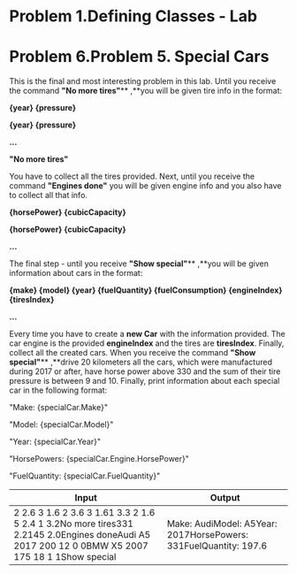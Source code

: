 ﻿# Problem 1.Defining Classes - Lab

# Problem 6.Problem 5. Special Cars

This is the final and most interesting problem in this lab. Until you receive the command **&quot;No more tires&quot;**** ,**you will be given tire info in the format:

**{year} {pressure}**

**{year} {pressure}**

**…**

**&quot;No more tires&quot;**

You have to collect all the tires provided. Next, until you receive the command **&quot;Engines done&quot;** you will be given engine info and you also have to collect all that info.

**{horsePower} {cubicCapacity}**

**{horsePower} {cubicCapacity}**

**…**

The final step - until you receive **&quot;Show special&quot;**** ,**you will be given information about cars in the format:

**{make} {model} {year} {fuelQuantity} {fuelConsumption} {engineIndex} {tiresIndex}**

**…**

Every time you have to create a **new Car** with the information provided. The car engine is the provided **engineIndex**  and the tires are **tiresIndex**. Finally, collect all the created cars. When you receive the command **&quot;Show special&quot;**** ,**drive 20 kilometers all the cars, which were manufactured during 2017 or after, have horse power above 330 and the sum of their tire pressure is between 9 and 10. Finally, print information about each special car in the following format:

&quot;Make: {specialCar.Make}&quot;

&quot;Model: {specialCar.Model}&quot;

&quot;Year: {specialCar.Year}&quot;

&quot;HorsePowers: {specialCar.Engine.HorsePower}&quot;

&quot;FuelQuantity: {specialCar.FuelQuantity}&quot;

| **Input** | **Output** |
| --- | --- |
| 2 2.6 3 1.6 2 3.6 3 1.61 3.3 2 1.6 5 2.4 1 3.2No more tires331 2.2145 2.0Engines doneAudi A5 2017 200 12 0 0BMW X5 2007 175 18 1 1Show special | Make: AudiModel: A5Year: 2017HorsePowers: 331FuelQuantity: 197.6 |